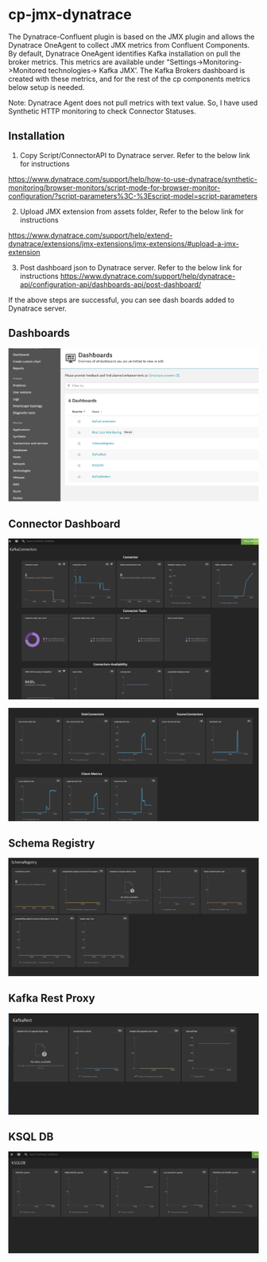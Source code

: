 # cp-jmx-dynatrace
The Dynatrace-Confluent plugin is based on the JMX plugin and allows the 
Dynatrace OneAgent to collect JMX metrics from Confluent Components.
By default, Dynatrace OneAgent identifies Kafka installation on pull the broker metrics. This metrics are available under “Settings->Monitoring->Monitored technologies-> Kafka JMX’. The Kafka Brokers dashboard is created with these metrics, and for the rest of the cp components metrics below setup is needed.

Note: Dynatrace Agent does not pull metrics with text value. So, I have used Synthetic HTTP   monitoring to check Connector Statuses.

## Installation

1.	Copy Script/ConnectorAPI to Dynatrace server. Refer to the below link for instructions

https://www.dynatrace.com/support/help/how-to-use-dynatrace/synthetic-monitoring/browser-monitors/script-mode-for-browser-monitor-configuration/?script-parameters%3C-%3Escript-model=script-parameters


2.	Upload JMX extension from assets folder, Refer to the below link for instructions

https://www.dynatrace.com/support/help/extend-dynatrace/extensions/jmx-extensions/jmx-extensions/#upload-a-jmx-extension

3.	Post dashboard json to Dynatrace server. Refer to the below link for instructions
https://www.dynatrace.com/support/help/dynatrace-api/configuration-api/dashboards-api/post-dashboard/

If the above steps are successful, you can see dash boards added to Dynatrace server.

## Dashboards
![Dash boards](/images/Dashboards.png)

## Connector Dashboard

![Connectors Monitoring Dashboard](/images/Connectors.png)

![Connectors Monitoring Dashboard](/images/Connectors-1.png)


## Schema Registry

![Schema Registry Monitoring Dashboard](/images/SR.png)


## Kafka Rest Proxy

![Kafka Resct Proxy Monitoring Dashboard](/images/KafkaRest.png)


## KSQL DB

![KSQL DB Monitoring Dashboard](/images/KsqlDB.png)
